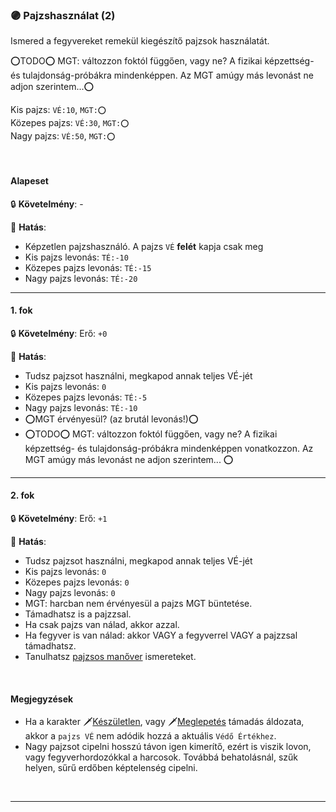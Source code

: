 ### 🟣 Pajzshasználat (2)

Ismered a fegyvereket remekül kiegészítő pajzsok használatát.

⭕TODO⭕ MGT: változzon foktól függően, vagy ne? A fizikai képzettség- és tulajdonság-próbákra mindenképpen. Az MGT amúgy más levonást ne adjon szerintem...⭕

Kis pajzs: `VÉ:10`, `MGT:⭕`\
Közepes pajzs: `VÉ:30`, `MGT:⭕`\
Nagy pajzs: `VÉ:50`, `MGT:⭕`

<br />

#### Alapeset

🔒 **Követelmény**: -

🌟 **Hatás**:
- Képzetlen pajzshasználó. A pajzs `VÉ` **felét** kapja csak meg
- Kis pajzs levonás: `TÉ:-10`
- Közepes pajzs levonás: `TÉ:-15`
- Nagy pajzs levonás: `TÉ:-20`

---
#### 1. fok

🔒 **Követelmény**: Erő: `+0`

🌟 **Hatás**:
- Tudsz pajzsot használni, megkapod annak teljes VÉ-jét
- Kis pajzs levonás: `0`
- Közepes pajzs levonás: `TÉ:-5`
- Nagy pajzs levonás: `TÉ:-10`
- ⭕MGT érvényesül? (az brutál levonás!)⭕
- ⭕TODO⭕ MGT: változzon foktól függően, vagy ne? A fizikai képzettség- és tulajdonság-próbákra mindenképpen vonatkozzon. Az MGT amúgy más levonást ne adjon szerintem... ⭕

---
#### 2. fok

🔒 **Követelmény**: Erő: `+1`

🌟 **Hatás**:
- Tudsz pajzsot használni, megkapod annak teljes VÉ-jét
- Kis pajzs levonás: `0`
- Közepes pajzs levonás: `0`
- Nagy pajzs levonás: `0`
- MGT: harcban nem érvényesül a pajzs MGT büntetése.
- Támadhatsz is a pajzzsal.
- Ha csak pajzs van nálad, akkor azzal.
- Ha fegyver is van nálad: akkor VAGY a fegyverrel VAGY a pajzzsal támadhatsz.
- Tanulhatsz [pajzsos manőver](../065_03_altalanos_manoverek.md) ismereteket.

<br />

#### Megjegyzések

- Ha a karakter 🗡️[Készületlen](../064_01_harci_helyzetek.md#készületlenség), vagy 🗡️[Meglepetés](../064_01_harci_helyzetek.md#meglepet%C3%A9s) támadás áldozata, akkor a `pajzs VÉ` nem adódik hozzá a aktuális `Védő Értékhez`.
- Nagy pajzsot cipelni hosszú távon igen kimerítő, ezért is viszik lovon, vagy fegyverhordozókkal a harcosok. Továbbá behatolásnál, szűk helyen, sűrű erdőben képtelenség cipelni.

<br />

---
